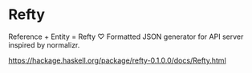 # Refty

Reference + Entity = Refty ♡
Formatted JSON generator for API server inspired by normalizr.

https://hackage.haskell.org/package/refty-0.1.0.0/docs/Refty.html
